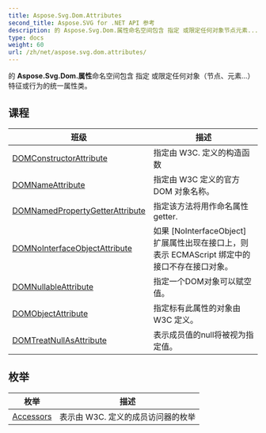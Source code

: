 ```yaml
---
title: Aspose.Svg.Dom.Attributes
second_title: Aspose.SVG for .NET API 参考
description: 的 Aspose.Svg.Dom.属性命名空间包含 指定 或限定任何对象节点元素...特征或行为的统一属性类
type: docs
weight: 60
url: /zh/net/aspose.svg.dom.attributes/
---
```

的 **Aspose.Svg.Dom.属性**命名空间包含 指定 或限定任何对象（节点、元素...）特征或行为的统一属性类。

## 课程

| 班级 | 描述 |
| --- | --- |
| [DOMConstructorAttribute](./domconstructorattribute/) | 指定由 W3C. 定义的构造函数 |
| [DOMNameAttribute](./domnameattribute/) | 指定由 W3C 定义的官方 DOM 对象名称。 |
| [DOMNamedPropertyGetterAttribute](./domnamedpropertygetterattribute/) | 指定该方法将用作命名属性 getter. |
| [DOMNoInterfaceObjectAttribute](./domnointerfaceobjectattribute/) | 如果 [NoInterfaceObject] 扩展属性出现在接口上，则表示 ECMAScript 绑定中的接口不存在接口对象。 |
| [DOMNullableAttribute](./domnullableattribute/) | 指定一个DOM对象可以赋空值。 |
| [DOMObjectAttribute](./domobjectattribute/) | 指定标有此属性的对象由 W3C 定义。 |
| [DOMTreatNullAsAttribute](./domtreatnullasattribute/) | 表示成员值的null将被视为指定值。 |
## 枚举

| 枚举 | 描述 |
| --- | --- |
| [Accessors](./accessors/) | 表示由 W3C. 定义的成员访问器的枚举 |


